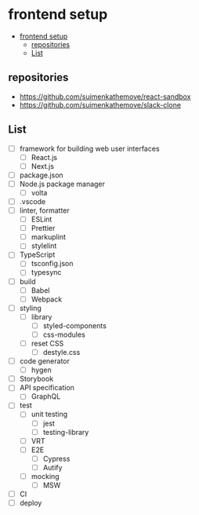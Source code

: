 # frontend setup

- [frontend setup](#frontend-setup)
  - [repositories](#repositories)
  - [List](#list)

## repositories

- <https://github.com/suimenkathemove/react-sandbox>
- <https://github.com/suimenkathemove/slack-clone>

## List

- [ ] framework for building web user interfaces
  - [ ] React.js
  - [ ] Next.js
- [ ] package.json
- [ ] Node.js package manager
  - [ ] volta
- [ ] .vscode
- [ ] linter, formatter
  - [ ] ESLint
  - [ ] Prettier
  - [ ] markuplint
  - [ ] stylelint
- [ ] TypeScript
  - [ ] tsconfig.json
  - [ ] typesync
- [ ] build
  - [ ] Babel
  - [ ] Webpack
- [ ] styling
  - [ ] library
    - [ ] styled-components
    - [ ] css-modules
  - [ ] reset CSS
    - [ ] destyle.css
- [ ] code generator
  - [ ] hygen
- [ ] Storybook
- [ ] API specification
  - [ ] GraphQL
- [ ] test
  - [ ] unit testing
    - [ ] jest
    - [ ] testing-library
  - [ ] VRT
  - [ ] E2E
    - [ ] Cypress
    - [ ] Autify
  - [ ] mocking
    - [ ] MSW
- [ ] CI
- [ ] deploy
